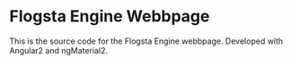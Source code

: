 # Flogsta Engine Webbpage
This is the source code for the Flogsta Engine webbpage. Developed with Angular2 and ngMaterial2. 